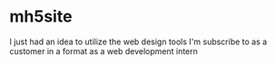 # mh5site
I just had an idea to utilize the web design tools I'm subscribe to as a customer in a format as a web development intern
